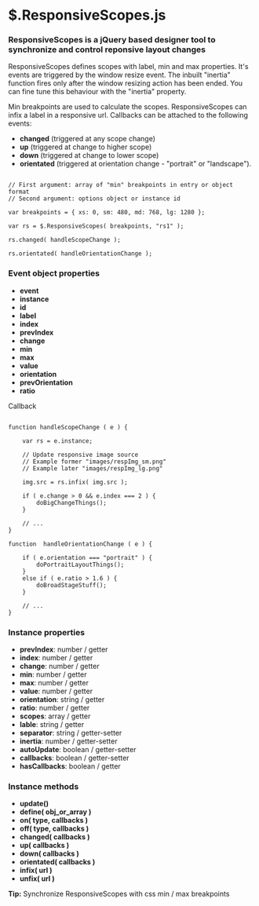 # $.ResponsiveScopes.js

### ResponsiveScopes is a jQuery based designer tool to synchronize and control reponsive layout changes

ResponsiveScopes defines scopes with label, min and max properties. It's events are triggered by the window resize event. The inbuilt "inertia" function fires only after the window resizing action has been ended. You can fine tune this behaviour with the "inertia" property.

Min breakpoints are used to calculate the scopes.
ResponsiveScopes can infix a label in a responsive url.
Callbacks can be attached to the following events: 


- **changed** (triggered at any scope change)
- **up**  (triggered at change to higher scope)
- **down** (triggered at change to lower scope)
- **orientated** (triggered at orientation change - "portrait" or "landscape").


```

// First argument: array of "min" breakpoints in entry or object format
// Second argument: options object or instance id

var breakpoints = { xs: 0, sm: 480, md: 768, lg: 1280 };

var rs = $.ResponsiveScopes( breakpoints, "rs1" );

rs.changed( handleScopeChange );

rs.orientated( handleOrientationChange );

```

### Event object properties

- **event**
- **instance**
- **id**
- **label**
- **index**
- **prevIndex**
- **change**
- **min**
- **max**
- **value**
- **orientation**
- **prevOrientation**
- **ratio**


Callback

```

function handleScopeChange ( e ) {
    
    var rs = e.instance;
    
    // Update responsive image source
    // Example former "images/respImg_sm.png"
    // Example later "images/respImg_lg.png"
    
    img.src = rs.infix( img.src );
    
    if ( e.change > 0 && e.index === 2 ) {
        doBigChangeThings();
    }
    
    // ...
}

function  handleOrientationChange ( e ) {
    
    if ( e.orientation === "portrait" ) {
        doPortraitLayoutThings();
    }
    else if ( e.ratio > 1.6 ) {
        doBroadStageStuff();
    }
    
    // ...
}

```

### Instance properties

- **prevIndex**:  number / getter
- **index**:  number / getter
- **change**:  number / getter
- **min**:  number / getter
- **max**:  number / getter
- **value**:  number / getter
- **orientation**: string / getter
- **ratio**: number / getter
- **scopes**:  array / getter
- **lable**:  string / getter
- **separator**:  string / getter-setter
- **inertia**:  number / getter-setter
- **autoUpdate**:  boolean / getter-setter
- **callbacks**:  boolean / getter-setter
- **hasCallbacks**:  boolean / getter

### Instance methods

- **update()**
- **define( obj_or_array )**
- **on( type, callbacks )**
- **off( type, callbacks )**
- **changed( callbacks )**
- **up( callbacks )**
- **down( callbacks )**
- **orientated( callbacks )**
- **infix( url )**
- **unfix( url )**

**Tip:** Synchronize ResponsiveScopes with css min / max breakpoints